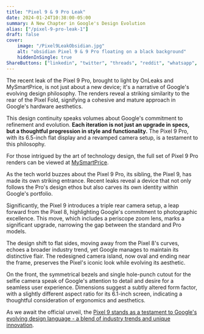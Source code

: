 ```yaml
---
title: "Pixel 9 & 9 Pro Leak"
date: 2024-01-24T10:38:00-05:00
summary: A New Chapter in Google's Design Evolution
alias: ["/pixel-9-pro-leak-1"]
draft: false
cover:
    image: "/Pixel9LeakObsidian.jpg"
    alt: "obsidian Pixel 9 & 9 Pro floating on a black background"
    hiddenInSingle: true
ShareButtons: ["linkedin", "twitter", "threads", "reddit", "whatsapp", "facebook"]
---
```


The recent leak of the Pixel 9 Pro, brought to light by OnLeaks and MySmartPrice, is not just about a new device; it's a narrative of Google's evolving design philosophy. The renders reveal a striking similarity to the rear of the Pixel Fold, signifying a cohesive and mature approach in Google's hardware aesthetics.

This design continuity speaks volumes about Google's commitment to refinement and evolution. **Each iteration is not just an upgrade in specs, but a thoughtful progression in style and functionality.** The Pixel 9 Pro, with its 6.5-inch flat display and a revamped camera setup, is a testament to this philosophy.

For those intrigued by the art of technology design, the full set of Pixel 9 Pro renders can be viewed at [MySmartPrice](https://www.mysmartprice.com/gear/pixel-9-pro-5k-renders-360-degree-video-exclusive/).

As the tech world buzzes about the Pixel 9 Pro, its sibling, the Pixel 9, has made its own striking entrance. Recent leaks reveal a device that not only follows the Pro's design ethos but also carves its own identity within Google's portfolio.

Significantly, the Pixel 9 introduces a triple rear camera setup, a leap forward from the Pixel 8, highlighting Google's commitment to photographic excellence. This move, which includes a periscope zoom lens, marks a significant upgrade, narrowing the gap between the standard and Pro models.

The design shift to flat sides, moving away from the Pixel 8's curves, echoes a broader industry trend, yet Google manages to maintain its distinctive flair. The redesigned camera island, now oval and ending near the frame, preserves the Pixel's iconic look while evolving its aesthetic.

On the front, the symmetrical bezels and single hole-punch cutout for the selfie camera speak of Google's attention to detail and desire for a seamless user experience. Dimensions suggest a subtly altered form factor, with a slightly different aspect ratio for its 6.1-inch screen, indicating a thoughtful consideration of ergonomics and aesthetics.

As we await the official unveil, the [Pixel 9 stands as a testament to Google's evolving design language - a blend of industry trends and unique innovation](https://9to5mac.com/2024/01/24/pixel-9-pro-design-vs-iphone-15/). 